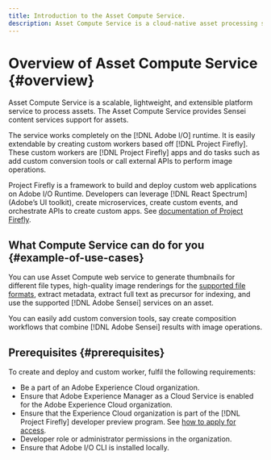 ```yaml
---
title: Introduction to the Asset Compute Service.
description: Asset Compute Service is a cloud-native asset processing service that reduces complexity and improves scalability.
---
```


# Overview of Asset Compute Service {#overview}

Asset Compute Service is a scalable, lightweight, and extensible platform service to process assets. The Asset Compute Service provides Sensei content services support for assets.

The service works completely on the [!DNL Adobe I/O] runtime. It is easily extendable by creating custom workers based off [!DNL Project Firefly]. These custom workers are [!DNL Project Firefly] apps and do tasks such as add custom conversion tools or call external APIs to perform image operations.

Project Firefly is a framework to build and deploy custom web applications on Adobe I/O Runtime. Developers can leverage [!DNL React Spectrum] (Adobe’s UI toolkit), create microservices, create custom events, and orchestrate APIs to create custom apps. See [documentation of Project Firefly](https://www.adobe.io/apis/experienceplatform/project-firefly/docs.html).

<!-- 
* Introduction/ PM Overview.
* Some info about benefits is at https://git.corp.adobe.com/nui/nui/blob/master/whitepaper/Project-Nui-Asset-Compute-Service.md#benefits-for-aem-assets
-->

## What Compute Service can do for you {#example-of-use-cases}

<!-- 
* Explain extensibility in detail.
* Supported top-level use cases.
* Benefits of this method over previous method.
* Explain a few specific use cases as one-liners to illustrate the needs that Asset Compute Service can fulfill. 
-->

You can use Asset Compute web service to generate thumbnails for different file types, high-quality image renderings for the [supported file formats](https://docs.adobe.com/content/help/en/experience-manager-cloud-service/assets/file-format-support.html), extract metadata, extract full text as precursor for indexing, and use the supported [!DNL Adobe Sensei] services on an asset.

You can easily add custom conversion tools, say create composition workflows that combine [!DNL Adobe Sensei] results with image operations.

## Prerequisites {#prerequisites}

To create and deploy and custom worker, fulfil the following requirements:

* Be a part of an Adobe Experience Cloud organization. <!-- how to check and where to ask? -->
* Ensure that Adobe Experience Manager as a Cloud Service is enabled for the Adobe Experience Cloud organization. <!-- how to check and where to ask? -->
* Ensure that the Experience Cloud organization is part of the [!DNL Project Firefly] developer preview program. See [how to apply for access](https://github.com/AdobeDocs/project-firefly/blob/master/overview/getting_access.md).
* Developer role or administrator permissions in the organization.
* Ensure that Adobe I/O CLI is installed locally. <!-- Link to CLI GitHub for more info. -->

<!-- Also, see https://git.corp.adobe.com/nui/nui/blob/master/doc/developer/CustomWorkerDeveloperGuide.md#technical-requirements
-->
